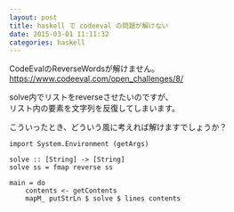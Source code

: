 ```yaml
---
layout: post
title: haskell で codeeval の問題が解けない
date: 2015-03-01 11:11:32
categories: haskell
---
```

<!-- {% raw %} -->
<p>CodeEvalのReverseWordsが解けません。<br>
<a href="https://www.codeeval.com/open_challenges/8/" rel="nofollow">https://www.codeeval.com/open_challenges/8/</a></p>

<p>solve内でリストをreverseさせたいのですが、<br>
リスト内の要素を文字列を反復してしまいます。</p>

<p>こういったとき、どういう風に考えれば解けますでしょうか？</p>

<pre><code>import System.Environment (getArgs)

solve :: [String] -&gt; [String]
solve ss = fmap reverse ss

main = do
    contents &lt;- getContents
    mapM_ putStrLn $ solve $ lines contents
</code></pre>
<!-- {% endraw %} -->
